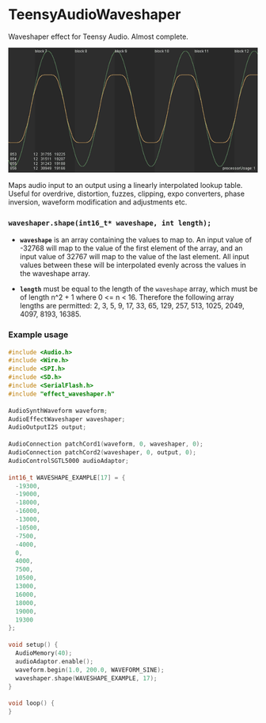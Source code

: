 # TeensyAudioWaveshaper
Waveshaper effect for Teensy Audio. Almost complete.

![Waveshaper input vs output](https://github.com/dxinteractive/TeensyAudioWaveshaper/blob/master/docs/example2.gif)

Maps audio input to an output using a linearly interpolated lookup table. Useful for overdrive, distortion, fuzzes, clipping, expo converters, phase inversion, waveform modification and adjustments etc.

### `waveshaper.shape(int16_t* waveshape, int length);`
- **`waveshape`** is an array containing the values to map to. An input value of -32768 will map to the value of the first element of the array, and an input value of 32767 will map to the value of the last element. All input values between these will be interpolated evenly across the values in the waveshape array.

- **`length`** must be equal to the length of the `waveshape` array, which must be of length n^2 + 1 where 0 <= n < 16. Therefore the following array lengths are permitted: 2, 3, 5, 9, 17, 33, 65, 129, 257, 513, 1025, 2049, 4097, 8193, 16385.

### Example usage

```c++
#include <Audio.h>
#include <Wire.h>
#include <SPI.h>
#include <SD.h>
#include <SerialFlash.h>
#include "effect_waveshaper.h"

AudioSynthWaveform waveform;
AudioEffectWaveshaper waveshaper;
AudioOutputI2S output;

AudioConnection patchCord1(waveform, 0, waveshaper, 0);
AudioConnection patchCord2(waveshaper, 0, output, 0);
AudioControlSGTL5000 audioAdaptor;

int16_t WAVESHAPE_EXAMPLE[17] = {
  -19300,
  -19000,
  -18000,
  -16000,
  -13000,
  -10500,
  -7500,
  -4000,
  0,
  4000,
  7500,
  10500,
  13000,
  16000,
  18000,
  19000,
  19300
};

void setup() {
  AudioMemory(40);
  audioAdaptor.enable();
  waveform.begin(1.0, 200.0, WAVEFORM_SINE);
  waveshaper.shape(WAVESHAPE_EXAMPLE, 17);
}

void loop() {
}
```

